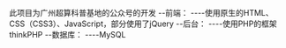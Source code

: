 此项目为广州超算科普基地的公众号的开发
--前端：
----使用原生的HTML、CSS（CSS3）、JavaScript，部分使用了jQuery
--后台：
----使用PHP的框架thinkPHP
--数据库：
----MySQL